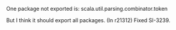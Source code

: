 One package not exported is:
scala.util.parsing.combinator.token

But I think it should export all packages.
(In r21312) Fixed SI-3239.
